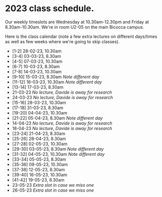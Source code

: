 # 2023 class schedule.

Our weekly timeslots are Wednesday at 10.30am-12.30pm and Friday at 8.30am-10.30am. We're in room U2-05 on the main Bicocca campus.

Here is the class calendar (note a few extra lectures on different days/times as well as few weeks where we're going to skip classes).

 - [1-2] 28-02-23, 10.30am
 - [3-4] 03-03-23, 8.30am
 - [4-5] 07-03-23, 10.30am
 - [6-7] 10-03-23, 8.30am
 - [7-8] 14-03-23, 10.30am
 - [9-10] 15-03-23, 8.30am *Note different day*
 - [11-12] 16-03-23, 10.30am *Note different day*
 - [13-14] 17-03-23, 8.30am
 - 21-03-23 *No lecture, Davide is away for research*
 - 24-03-23 *No lecture, Davide is away for research*
 - [15-16] 28-03-23, 10.30am
 - [17-18] 31-03-23, 8.30am
 - [19-20] 04-04-23, 10.30am
 - [21-22] 05-04-23, 8.30am *Note different day*
 - 14-04-23 *No lecture, Davide is away for research*
 - 18-04-23 *No lecture, Davide is away for research*
 - [23-24] 21-04-23, 8.30am
 - [25-26] 28-04-23, 8.30am
 - [27-28] 02-05-23, 10.30am
 - [29-30] 03-05-23, 8.30am *Note different day*
 - [31-32] 04-05-23, 10.30am *Note different day*
 - [33-34] 05-05-23, 8.30am
 - [35-36] 09-05-23, 10.30am
 - [37-38] 12-05-23, 8.30am
 - [39-40] 16-05-23, 10.30am
 - [41-42] 19-05-23, 8.30am
 - 23-05-23 *Extra slot in case we miss one*
 - 26-05-23 *Extra slot in case we miss one*
